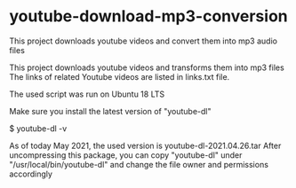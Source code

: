# youtube-download-mp3-conversion
This project downloads youtube videos and convert them into mp3 audio files

This project downloads youtube videos and transforms them into mp3 files 
The links of related Youtube videos are listed in links.txt file.

The used script was run on Ubuntu 18 LTS

Make sure you install the latest version of "youtube-dl"

$ youtube-dl -v

As of today May 2021, the used version is youtube-dl-2021.04.26.tar
After uncompressing this package, you can copy "youtube-dl" under "/usr/local/bin/youtube-dl" and change the file owner and permissions accordingly
